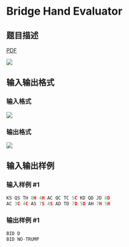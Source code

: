 # Bridge Hand Evaluator

## 题目描述

[problemUrl]: https://uva.onlinejudge.org/index.php?option=com_onlinejudge&Itemid=8&category=6&page=show_problem&problem=403

[PDF](https://uva.onlinejudge.org/external/4/p462.pdf)

![](https://cdn.luogu.com.cn/upload/vjudge_pic/UVA462/9b303667a96ea08c830229fddd6e84877bc87c98.png)

## 输入输出格式

### 输入格式

![](https://cdn.luogu.com.cn/upload/vjudge_pic/UVA462/94844d8bd1b3930ae8c93339cf29e8bcb5353862.png)

### 输出格式

![](https://cdn.luogu.com.cn/upload/vjudge_pic/UVA462/709e409269e8d098d342365544637c5ad8adc546.png)

## 输入输出样例

### 输入样例 #1

```cpp
KS QS TH 8H 4H AC QC TC 5C KD QD JD 8D
AC 3C 4C AS 7S 4S AD TD 7D 5D AH 7H 5H
```


### 输出样例 #1

```cpp
BID D
BID NO-TRUMP
```


